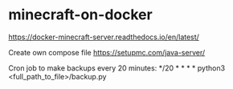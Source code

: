 # minecraft-on-docker

https://docker-minecraft-server.readthedocs.io/en/latest/


Create own compose file
https://setupmc.com/java-server/


Cron job to make backups every 20 minutes: */20 * * * * python3 <full_path_to_file>/backup.py
